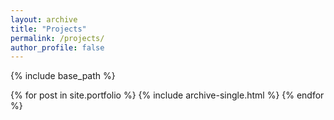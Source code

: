 ```yaml
---
layout: archive
title: "Projects"
permalink: /projects/
author_profile: false
---
```


{% include base_path %}


{% for post in site.portfolio %}
  {% include archive-single.html %}
{% endfor %}


